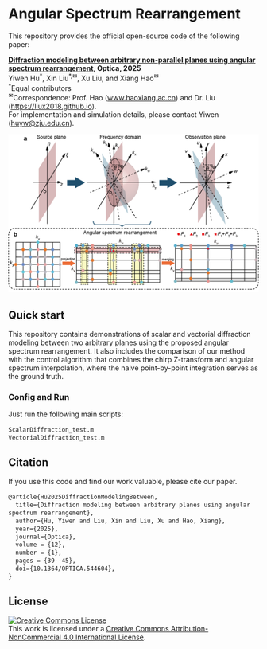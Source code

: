 # Angular Spectrum Rearrangement
This repository provides the official open-source code of the following paper:

**[Diffraction modeling between arbitrary non-parallel planes using angular spectrum rearrangement](https://opg.optica.org/optica/abstract.cfm?doi=10.1364/OPTICA.544604), Optica, 2025**\
Yiwen Hu<sup>\*</sup>, Xin Liu<sup>\*\,✉</sup>, Xu Liu, and Xiang Hao<sup>✉</sup>\
<sup>\*</sup>Equal contributors\
<sup>✉</sup>Correspondence: Prof. Hao (www.haoxiang.ac.cn) and Dr. Liu (https://liux2018.github.io).  
For implementation and simulation details, please contact Yiwen (huyw@zju.edu.cn).

<p align="center">
    <img src="documents/principles.png" alt="principle" width="600"/>
</p>

## Quick start

This repository contains demonstrations of scalar and vectorial diffraction modeling between two arbitrary planes using the proposed angular spectrum rearrangement. It also includes the comparison of our method with the control algorithm that combines the chirp Z-transform and angular spectrum interpolation, where the naive point-by-point integration serves as the ground truth.

### Config and Run
Just run the following main scripts:
```
ScalarDiffraction_test.m
VectorialDiffraction_test.m
```

## Citation

If you use this code and find our work valuable, please cite our paper.
```
@article{Hu2025DiffractionModelingBetween,
  title={Diffraction modeling between arbitrary planes using angular spectrum rearrangement},
  author={Hu, Yiwen and Liu, Xin and Liu, Xu and Hao, Xiang},
  year={2025},
  journal={Optica},
  volume = {12},
  number = {1},
  pages = {39--45},
  doi={10.1364/OPTICA.544604},
}
```

## License

<a rel="license" href="http://creativecommons.org/licenses/by-nc/4.0/"><img alt="Creative Commons License" style="border-width:0" src="https://i.creativecommons.org/l/by-nc/4.0/88x31.png" /></a><br />This work is licensed under a <a rel="license" href="http://creativecommons.org/licenses/by-nc/4.0/">Creative Commons Attribution-NonCommercial 4.0 International License</a>.
